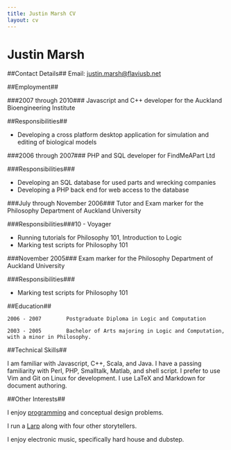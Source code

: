 ```yaml
---
title: Justin Marsh CV
layout: cv
---
```

Justin Marsh
============


##Contact Details##
Email: justin.marsh@flaviusb.net

##Employment##

###2007 through 2010###
Javascript and C++ developer for the Auckland Bioengineering Institute

##Responsibilities##
- Developing a cross platform desktop application for simulation and editing of biological models

###2006 through 2007###
PHP and SQL developer for FindMeAPart Ltd

###Responsibilities###
- Developing an SQL database for used parts and wrecking companies
- Developing a PHP back end for web access to the database

###July through November 2006###
Tutor and Exam marker for the Philosophy Department of Auckland University

###Responsibilities###10 - Voyager
- Running tutorials for Philosophy 101, Introduction to Logic
- Marking test scripts for Philosophy 101

###November 2005###
Exam marker for the Philosophy Department of Auckland University

###Responsibilities###
- Marking test scripts for Philosophy 101


##Education##

    2006 - 2007        Postgraduate Diploma in Logic and Computation

    2003 - 2005        Bachelor of Arts majoring in Logic and Computation, with a minor in Philosophy.


##Technical Skills##

I am familiar with Javascript, C++, Scala, and Java. I have a passing familiarity with Perl, PHP, Smalltalk, Matlab, and shell script. I prefer to use Vim and Git on Linux for development. I use LaTeX and Markdown for document authoring.

##Other Interests##

I enjoy [programming](http://github.com/flaviusb) and conceptual design problems.

I run a [Larp](http://nexus.gen.nz) along with four other storytellers.

I enjoy electronic music, specifically hard house and dubstep.


